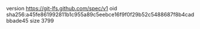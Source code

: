 version https://git-lfs.github.com/spec/v1
oid sha256:a45fe861992811b1c955a89c5eebce16f9f0f29b52c5488687f8b4cadbbade45
size 3799
